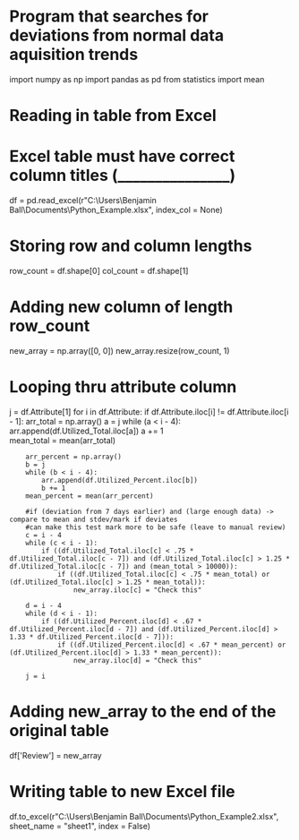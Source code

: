 # Program that searches for deviations from normal data aquisition trends

import numpy as np
import pandas as pd
from statistics import mean

# Reading in table from Excel
# Excel table must have correct column titles (_______________)
df = pd.read_excel(r"C:\Users\Benjamin Ball\Documents\Python_Example.xlsx", index_col = None)

# Storing row and column lengths
row_count = df.shape[0]
col_count = df.shape[1]

# Adding new column of length row_count
new_array = np.array([0, 0])
new_array.resize(row_count, 1)

# Looping thru attribute column
j = df.Attribute[1]
for i in df.Attribute:
    if df.Attribute.iloc[i] != df.Attribute.iloc[i - 1]:
        arr_total = np.array()
        a = j
        while (a < i - 4):
            arr.append(df.Utilized_Total.iloc[a])
            a += 1        
        mean_total = mean(arr_total)
        
        arr_percent = np.array()
        b = j
        while (b < i - 4):
            arr.append(df.Utilized_Percent.iloc[b])
            b += 1        
        mean_percent = mean(arr_percent)
        
        #if (deviation from 7 days earlier) and (large enough data) -> compare to mean and stdev/mark if deviates
        #can make this test mark more to be safe (leave to manual review)
        c = i - 4
        while (c < i - 1):
            if ((df.Utilized_Total.iloc[c] < .75 * df.Utilized_Total.iloc[c - 7]) and (df.Utilized_Total.iloc[c] > 1.25 * df.Utilized_Total.iloc[c - 7]) and (mean_total > 10000)):
                if ((df.Utilized_Total.iloc[c] < .75 * mean_total) or (df.Utilized_Total.iloc[c] > 1.25 * mean_total)):
                    new_array.iloc[c] = "Check this"

        d = i - 4
        while (d < i - 1):
            if ((df.Utilized_Percent.iloc[d] < .67 * df.Utilized_Percent.iloc[d - 7]) and (df.Utilized_Percent.iloc[d] > 1.33 * df.Utilized_Percent.iloc[d - 7])):
                if ((df.Utilized_Percent.iloc[d] < .67 * mean_percent) or (df.Utilized_Percent.iloc[d] > 1.33 * mean_percent)):
                    new_array.iloc[d] = "Check this"

        j = i

# Adding new_array to the end of the original table
df['Review'] = new_array

# Writing table to new Excel file
df.to_excel(r"C:\Users\Benjamin Ball\Documents\Python_Example2.xlsx", sheet_name = "sheet1", index = False)
